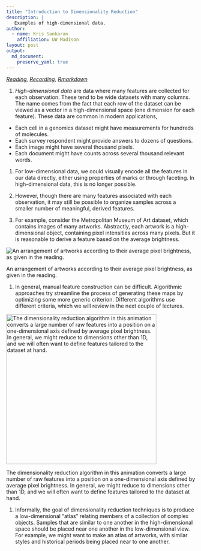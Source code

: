 ```yaml
---
title: "Introduction to Dimensionality Reduction"
description: |
   Examples of high-dimensional data.
author:
  - name: Kris Sankaran
    affiliation: UW Madison
layout: post
output:
  md_document:
    preserve_yaml: true
---
```


*[Reading](https://idyll.pub/post/visxai-dimensionality-reduction-1dbad0a67a092b007c526a45/),
[Recording](https://mediaspace.wisc.edu/media/Week%2010%20%5B1%5D%20Introduction%20to%20Dimensionality%20Reduction/1_z4difn4d),
[Rmarkdown](https://github.com/krisrs1128/stat479/blob/master/_posts/2021-03-24-week10-1/week10-1.Rmd)*

1.  *High-dimensional data* are data where many features are collected
    for each observation. These tend to be wide datasets with many
    columns. The name comes from the fact that each row of the dataset
    can be viewed as a vector in a high-dimensional space (one dimension
    for each feature). These data are common in modern applications,

-   Each cell in a genomics dataset might have measurements for hundreds
    of molecules.
-   Each survey respondent might provide answers to dozens of questions.
-   Each image might have several thousand pixels.
-   Each document might have counts across several thousand relevant
    words.

1.  For low-dimensional data, we could visually encode all the features
    in our data directly, either using properties of marks or through
    faceting. In high-dimensional data, this is no longer possible.

2.  However, though there are many features associated with each
    observation, it may still be possible to organize samples across a
    smaller number of meaningful, derived features.

3.  For example, consider the Metropolitan Museum of Art dataset, which
    contains images of many artworks. Abstractly, each artwork is a
    high-dimensional object, containing pixel intensities across many
    pixels. But it is reasonable to derive a feature based on the
    average brightness.

<img src="https://github.com/krisrs1128/stat436_s23/raw/main/activities/figure/brightness.png" alt="An arrangement of artworks according to their average pixel brightness, as given in the reading."  />
<p class="caption">
An arrangement of artworks according to their average pixel brightness,
as given in the reading.
</p>

1.  In general, manual feature construction can be difficult.
    Algorithmic approaches try streamline the process of generating
    these maps by optimizing some more generic criterion. Different
    algorithms use different criteria, which we will review in the next
    couple of lectures.

<img src="https://github.com/krisrs1128/stat436_s23/raw/main/activities/figure/dimred-animation.gif" alt="The dimensionality reduction algorithm in this animation converts a large number of raw features into a position on a one-dimensional axis defined by average pixel brightness. In general, we might reduce to dimensions other than 1D, and we will often want to define features tailored to the dataset at hand." width="400" />
<p class="caption">
The dimensionality reduction algorithm in this animation converts a
large number of raw features into a position on a one-dimensional axis
defined by average pixel brightness. In general, we might reduce to
dimensions other than 1D, and we will often want to define features
tailored to the dataset at hand.
</p>

1.  Informally, the goal of dimensionality reduction techniques is to
    produce a low-dimensional “atlas” relating members of a collection
    of complex objects. Samples that are similar to one another in the
    high-dimensional space should be placed near one another in the
    low-dimensional view. For example, we might want to make an atlas of
    artworks, with similar styles and historical periods being placed
    near to one another.
